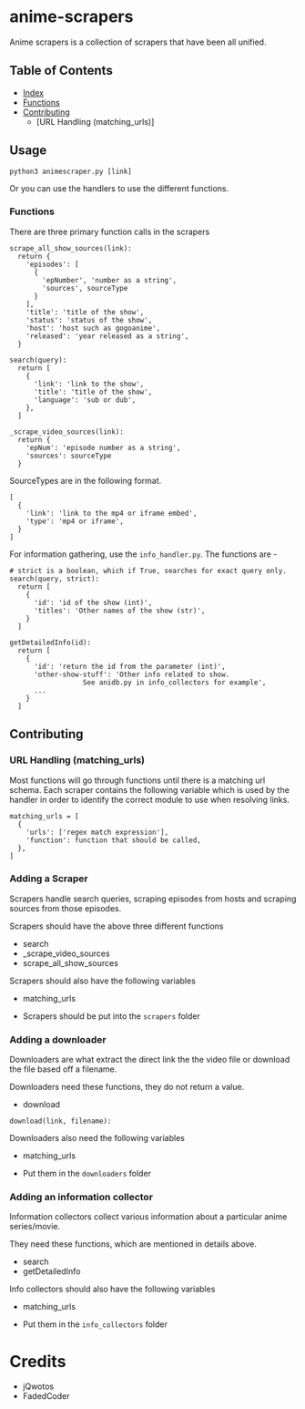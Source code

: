 # anime-scrapers

Anime scrapers is a collection of scrapers that have been all unified.

## Table of Contents
- [Index](#Index)
- [Functions](#Functions)
- [Contributing](#Contributing)
    - [URL Handling (matching_urls)]
## Usage
```python3 animescraper.py [link]```

Or you can use the handlers to use the different functions.

### Functions
There are three primary function calls in the scrapers

```
scrape_all_show_sources(link):
  return {
    'episodes': [
      {
        'epNumber', 'number as a string',
        'sources', sourceType
      }
    ],
    'title': 'title of the show',
    'status': 'status of the show',
    'host': 'host such as gogoanime',
    'released': 'year released as a string',
  }
```

```
search(query):
  return [
    {
      'link': 'link to the show',
      'title': 'title of the show',
      'language': 'sub or dub',
    },
  ]
```

```
_scrape_video_sources(link):
  return {
    'epNum': 'episode number as a string',
    'sources': sourceType
  }
```

SourceTypes are in the following format.
```
[
  {
    'link': 'link to the mp4 or iframe embed',
    'type': 'mp4 or iframe',
  }
]
```

For information gathering, use the `info_handler.py`. The functions are -

```
# strict is a boolean, which if True, searches for exact query only.
search(query, strict):
  return [
    {
      'id': 'id of the show (int)',
      'titles': 'Other names of the show (str)',
    }
  ]	
```

```
getDetailedInfo(id):
  return [
    {
      'id': 'return the id from the parameter (int)',
      'other-show-stuff': 'Other info related to show.
      			  See anidb.py in info_collectors for example',
      ...
    }
  ]
```

## Contributing

### URL Handling (matching_urls)
Most functions will go through functions until there is a matching url schema. Each scraper contains the following variable which is used by the handler in order to identify the correct module to use when resolving links.
```
matching_urls = [
  {
    'urls': ['regex match expression'],
    'function': function that should be called,
  },
]
```

### Adding a Scraper
Scrapers handle search queries, scraping episodes from hosts and scraping sources from those episodes.

Scrapers should have the above three different functions
- search
- _scrape_video_sources
- scrape_all_show_sources

Scrapers should also have the following variables
- matching_urls

- Scrapers should be put into the `scrapers` folder

### Adding a downloader
Downloaders are what extract the direct link the the video file or download the file based off a filename.

Downloaders need these functions, they do not return a value.
- download
```
download(link, filename):
```

Downloaders also need the following variables
- matching_urls

- Put them in the `downloaders` folder

### Adding an information collector
Information collectors collect various information about a particular anime series/movie.

They need these functions, which are mentioned in details above.
- search
- getDetailedInfo

Info collectors should also have the following variables
- matching_urls

- Put them in the `info_collectors` folder

# Credits
- jQwotos
- FadedCoder
